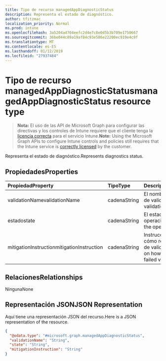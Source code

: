 ```yaml
---
title: Tipo de recurso managedAppDiagnosticStatus
description: Representa el estado de diagnóstico.
author: tfitzmac
localization_priority: Normal
ms.prod: intune
ms.openlocfilehash: 3a5204a4704eefc2d4e7c8e0d5b3b709e1750667
ms.sourcegitcommit: 36be044c89a19af84c93e586e22200ec919e4c9f
ms.translationtype: MT
ms.contentlocale: es-ES
ms.lasthandoff: 01/12/2019
ms.locfileid: "27937484"
---
```

# <a name="managedappdiagnosticstatus-resource-type"></a><span data-ttu-id="1dc55-103">Tipo de recurso managedAppDiagnosticStatus</span><span class="sxs-lookup"><span data-stu-id="1dc55-103">managedAppDiagnosticStatus resource type</span></span>

> <span data-ttu-id="1dc55-104">**Nota:** El uso de las API de Microsoft Graph para configurar las directivas y los controles de Intune requiere que el cliente tenga la [licencia correcta](https://go.microsoft.com/fwlink/?linkid=839381) para el servicio Intune.</span><span class="sxs-lookup"><span data-stu-id="1dc55-104">**Note:** Using the Microsoft Graph APIs to configure Intune controls and policies still requires that the Intune service is [correctly licensed](https://go.microsoft.com/fwlink/?linkid=839381) by the customer.</span></span>

<span data-ttu-id="1dc55-105">Representa el estado de diagnóstico.</span><span class="sxs-lookup"><span data-stu-id="1dc55-105">Represents diagnostics status.</span></span>
## <a name="properties"></a><span data-ttu-id="1dc55-106">Propiedades</span><span class="sxs-lookup"><span data-stu-id="1dc55-106">Properties</span></span>
|<span data-ttu-id="1dc55-107">Propiedad</span><span class="sxs-lookup"><span data-stu-id="1dc55-107">Property</span></span>|<span data-ttu-id="1dc55-108">Tipo</span><span class="sxs-lookup"><span data-stu-id="1dc55-108">Type</span></span>|<span data-ttu-id="1dc55-109">Descripción</span><span class="sxs-lookup"><span data-stu-id="1dc55-109">Description</span></span>|
|:---|:---|:---|
|<span data-ttu-id="1dc55-110">validationName</span><span class="sxs-lookup"><span data-stu-id="1dc55-110">validationName</span></span>|<span data-ttu-id="1dc55-111">cadena</span><span class="sxs-lookup"><span data-stu-id="1dc55-111">String</span></span>|<span data-ttu-id="1dc55-112">El nombre descriptivo de validación</span><span class="sxs-lookup"><span data-stu-id="1dc55-112">The validation friendly name</span></span>|
|<span data-ttu-id="1dc55-113">estado</span><span class="sxs-lookup"><span data-stu-id="1dc55-113">state</span></span>|<span data-ttu-id="1dc55-114">cadena</span><span class="sxs-lookup"><span data-stu-id="1dc55-114">String</span></span>|<span data-ttu-id="1dc55-115">El estado actual de la operación.</span><span class="sxs-lookup"><span data-stu-id="1dc55-115">The state of the operation</span></span>|
|<span data-ttu-id="1dc55-116">mitigationInstruction</span><span class="sxs-lookup"><span data-stu-id="1dc55-116">mitigationInstruction</span></span>|<span data-ttu-id="1dc55-117">cadena</span><span class="sxs-lookup"><span data-stu-id="1dc55-117">String</span></span>|<span data-ttu-id="1dc55-118">Instrucciones sobre cómo reducir un error de validación</span><span class="sxs-lookup"><span data-stu-id="1dc55-118">Instruction on how to mitigate a failed validation</span></span>|

## <a name="relationships"></a><span data-ttu-id="1dc55-119">Relaciones</span><span class="sxs-lookup"><span data-stu-id="1dc55-119">Relationships</span></span>
<span data-ttu-id="1dc55-120">Ninguna</span><span class="sxs-lookup"><span data-stu-id="1dc55-120">None</span></span>
## <a name="json-representation"></a><span data-ttu-id="1dc55-121">Representación JSON</span><span class="sxs-lookup"><span data-stu-id="1dc55-121">JSON Representation</span></span>
<span data-ttu-id="1dc55-122">Aquí tiene una representación JSON del recurso.</span><span class="sxs-lookup"><span data-stu-id="1dc55-122">Here is a JSON representation of the resource.</span></span>
<!-- {
  "blockType": "resource",
  "@odata.type": "microsoft.graph.managedAppDiagnosticStatus"
}
-->
``` json
{
  "@odata.type": "#microsoft.graph.managedAppDiagnosticStatus",
  "validationName": "String",
  "state": "String",
  "mitigationInstruction": "String"
}
```




